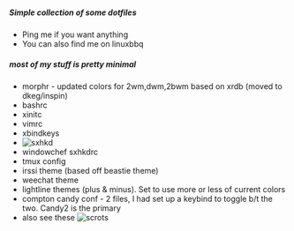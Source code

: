 ##### Simple collection of some dotfiles 
  - Ping me if you want anything
  - You can also find me on linuxbbq

##### most of my stuff is pretty minimal
- morphr - updated colors for 2wm,dwm,2bwm based on xrdb (moved to dkeg/inspin)
- bashrc 
- xinitc
- vimrc
- xbindkeys
- ![sxhkd](https://github.com/dkeg/wmtls/blob/master/.sxhkdrc)
- windowchef sxhkdrc 
- tmux config
- irssi theme (based off beastie theme)
- weechat theme
- lightline themes (plus & minus). Set to use more or less of current colors
- compton candy conf - 2 files, I had set up a keybind to toggle b/t the two. Candy2 is the primary
- also see these ![scrots](https://github.com/dkeg/scrots)
